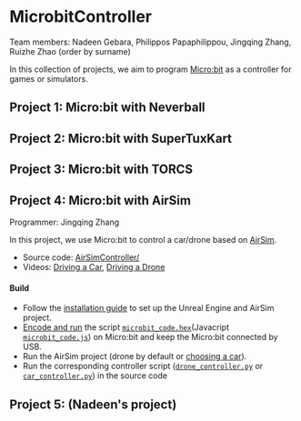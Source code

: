 # MicrobitController

Team members: Nadeen Gebara, Philippos Papaphilippou, Jingqing Zhang, Ruizhe Zhao (order by surname)


In this collection of projects, we aim to program [Micro:bit](http://microbit.org) as a controller for games or simulators.


## Project 1: Micro:bit with Neverball

## Project 2: Micro:bit with SuperTuxKart

## Project 3: Micro:bit with TORCS

## Project 4: Micro:bit with AirSim

Programmer: Jingqing Zhang

In this project, we use Micro:bit to control a car/drone based on [AirSim](https://github.com/Microsoft/AirSim).

* Source code: [AirSimController/](AirSimController/)
* Videos: [Driving a Car](https://youtu.be/zstsjKxvT5Q), [Driving a Drone](https://youtu.be/9aTPj4cjNWE)

#### Build
* Follow the [installation guide](https://github.com/Microsoft/AirSim) to set up the Unreal Engine and AirSim project.
* [Encode and run](https://www.microbit.co.uk/device/usb) the script [`microbit_code.hex`](AirSimController/microbit_code.hex)(Javacript [`microbit_code.js`](AirSimController/microbit_code.js)) on Micro:bit and keep the Micro:bit connected by USB.
* Run the AirSim project (drone by default or [choosing a car](https://github.com/Microsoft/AirSim/blob/master/docs/using_car.md)).
* Run the corresponding controller script ([`drone_controller.py`](AirSimController/drone_controller.py) or [`car_controller.py`](AirSimController/car_controller.py)) in the source code



## Project 5: (Nadeen's project)


